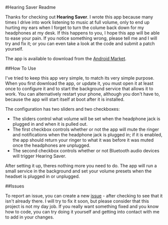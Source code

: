 #Hearing Saver Readme

Thanks for checking out **Hearing Saver**. I wrote this app because many times I drive into work listening to music at full volume, only to end up hurting my ears when I forget to turn the colume back down for my headphones at my desk. If this happens to you, I hope this app will be able to ease your pain. If you notice something wrong, please tell me and I will try and fix it; or you can even take a look at the code and submit a patch yourself. 

The app is available to download from the [Android Market](https://market.android.com/details?id=com.jakebasile.android.hearingsaver).

##How To Use

I've tried to keep this app very simple, to match its very simple purpose. When you first download the app, or update it, you must open it at least once to configure it and to start the background service that allows it to work. You can alternatively restart your phone, although you don't have to, because the app will start itself at boot after it is installed.

The configuration has two sliders and two checkboxes: 
* The sliders control what volume will be set when the headphone jack is plugged in and when it is pulled out. 
* The first checkbox controls whether or not the app will mute the ringer and notifications when the headphone jack is plugged in; if it is enabled, the app should return your ringer to what it was before it was muted once the headphones are unplugged.
* The second checkbox controls whether or not Bluetooth audio devices will trigger Hearing Saver.

After setting it up, theres nothing more you need to do. The app will run a small service in the background and set your volume presets when the headset is plugged in or unplugged.

##Issues

To report an issue, you can create a new [issue](https://github.com/jakebasile/hearing-saver/issues) - after checking to see that it isn't already there. I will try to fix it soon, but please consider that this project is not my day job. If you really want something fixed and you know how to code, you can try doing it yourself and getting into contact with me to add in your changes.

